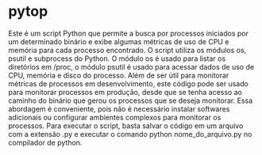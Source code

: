 # pytop

Este é um script Python que permite a busca por processos iniciados por um determinado binário e exibe algumas métricas de uso de CPU e memória para cada processo encontrado.
O script utiliza os módulos os, psutil e subprocess do Python. O módulo os é usado para listar os diretórios em /proc, o módulo psutil é usado para acessar dados de uso de CPU, memória e disco do processo.
Além de ser útil para monitorar métricas de processos em desenvolvimento, este código pode ser usado para monitorar processos em produção, desde que se tenha acesso ao caminho do binário que gerou os processos que se deseja monitorar. Essa abordagem é conveniente, pois não é necessário instalar softwares adicionais ou configurar ambientes complexos para monitorar os processos.
Para executar o script, basta salvar o código em um arquivo com a extensão .py e executar o comando python nome_do_arquivo.py no compilador de python. 
